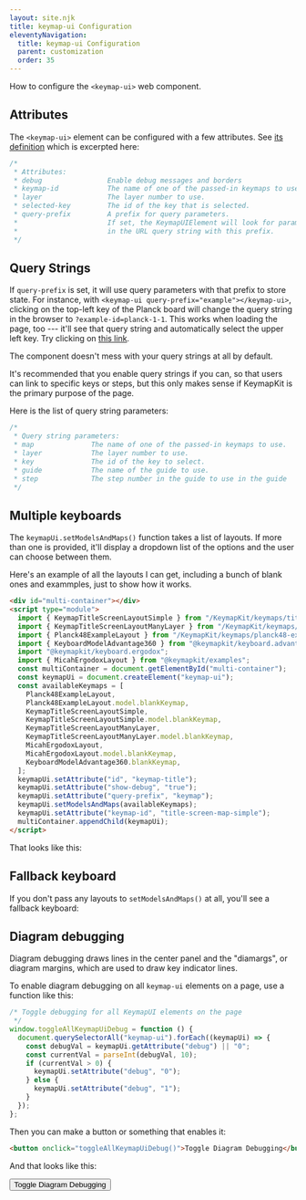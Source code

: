 ```yaml
---
layout: site.njk
title: keymap-ui Configuration
eleventyNavigation:
  title: keymap-ui Configuration
  parent: customization
  order: 35
---
```


How to configure the `<keymap-ui>` web component.

## Attributes

The `<keymap-ui>` element can be configured with a few attributes.
See [its definition](https://github.com/mrled/KeymapKit/blob/master/ui/src/webcomponents/keymap-ui.ts#L42)
which is excerpted here:

```typescript
/*
 * Attributes:
 * debug                Enable debug messages and borders
 * keymap-id            The name of one of the passed-in keymaps to use.
 * layer                The layer number to use.
 * selected-key         The id of the key that is selected.
 * query-prefix         A prefix for query parameters.
 *                      If set, the KeymapUIElement will look for parameters
 *                      in the URL query string with this prefix.
 */
```

## Query Strings

If `query-prefix` is set, it will use query parameters with that prefix to store state.
For instance, with `<keymap-ui query-prefix="example"></keymap-ui>`,
clicking on the top-left key of the Planck board will change the query string in the browser to
`?example-id=planck-1-1`.
This works when loading the page, too ---
it'll see that query string and automatically select the upper left key.
Try clicking on [this link](?example-key=planck-1-1).

<div id="example-container"></div>

<script type="module">
  import { KeyboardModelPlanck48 } from "@keymapkit/keyboard.planck48";
  const container = document.getElementById("example-container");
  const keymapUi = document.createElement("keymap-ui");
  keymapUi.setAttribute("query-prefix", "example")
  keymapUi.setModelsAndMaps([KeyboardModelPlanck48.blankKeymap]);
  container.appendChild(keymapUi);
</script>

The component doesn't mess with your query strings at all by default.

It's recommended that you enable query strings if you can,
so that users can link to specific keys or steps,
but this only makes sense if KeymapKit is the primary purpose of the page.

Here is the list of query string parameters:

```typescript
/*
 * Query string parameters:
 * map              The name of one of the passed-in keymaps to use.
 * layer            The layer number to use.
 * key              The id of the key to select.
 * guide            The name of the guide to use.
 * step             The step number in the guide to use in the guide
 */
```

## Multiple keyboards

The `keymapUi.setModelsAndMaps()` function takes a list of layouts.
If more than one is provided,
it'll display a dropdown list of the options and the user can choose between them.

Here's an example of all the layouts I can get,
including a bunch of blank ones and exammples,
just to show how it works.

```html
<div id="multi-container"></div>
<script type="module">
  import { KeymapTitleScreenLayoutSimple } from "/KeymapKit/keymaps/title-screen-layout-simple.js";
  import { KeymapTitleScreenLayoutManyLayer } from "/KeymapKit/keymaps/title-screen-layout-manylayer.js";
  import { Planck48ExampleLayout } from "/KeymapKit/keymaps/planck48-example-layout.js";
  import { KeyboardModelAdvantage360 } from "@keymapkit/keyboard.advantage360";
  import "@keymapkit/keyboard.ergodox";
  import { MicahErgodoxLayout } from "@keymapkit/examples";
  const multiContainer = document.getElementById("multi-container");
  const keymapUi = document.createElement("keymap-ui");
  const availableKeymaps = [
    Planck48ExampleLayout,
    Planck48ExampleLayout.model.blankKeymap,
    KeymapTitleScreenLayoutSimple,
    KeymapTitleScreenLayoutSimple.model.blankKeymap,
    KeymapTitleScreenLayoutManyLayer,
    KeymapTitleScreenLayoutManyLayer.model.blankKeymap,
    MicahErgodoxLayout,
    MicahErgodoxLayout.model.blankKeymap,
    KeyboardModelAdvantage360.blankKeymap,
  ];
  keymapUi.setAttribute("id", "keymap-title");
  keymapUi.setAttribute("show-debug", "true");
  keymapUi.setAttribute("query-prefix", "keymap");
  keymapUi.setModelsAndMaps(availableKeymaps);
  keymapUi.setAttribute("keymap-id", "title-screen-map-simple");
  multiContainer.appendChild(keymapUi);
</script>
```

That looks like this:

<div id="multi-container"></div>
<script type="module">
  import { KeymapTitleScreenLayoutSimple } from "/KeymapKit/keymaps/title-screen-layout-simple.js";
  import { KeymapTitleScreenLayoutManyLayer } from "/KeymapKit/keymaps/title-screen-layout-manylayer.js";
  import { Planck48ExampleLayout } from "/KeymapKit/keymaps/planck48-example-layout.js";
  import { KeyboardModelAdvantage360 } from "@keymapkit/keyboard.advantage360";
  import "@keymapkit/keyboard.ergodox";
  import { MicahErgodoxLayout } from "@keymapkit/examples";
  const multiContainer = document.getElementById("multi-container");
  const keymapUi = document.createElement("keymap-ui");
  const availableKeymaps = [
    Planck48ExampleLayout,
    Planck48ExampleLayout.model.blankKeymap,
    KeymapTitleScreenLayoutSimple,
    KeymapTitleScreenLayoutSimple.model.blankKeymap,
    KeymapTitleScreenLayoutManyLayer,
    KeymapTitleScreenLayoutManyLayer.model.blankKeymap,
    MicahErgodoxLayout,
    MicahErgodoxLayout.model.blankKeymap,
    KeyboardModelAdvantage360.blankKeymap
  ];
  keymapUi.setAttribute("id", "keymap-title");
  keymapUi.setAttribute("show-debug", "true");
  keymapUi.setAttribute("query-prefix", "keymap");
  keymapUi.setModelsAndMaps(availableKeymaps);
  keymapUi.setAttribute("keymap-id", "title-screen-map-simple");
  multiContainer.appendChild(keymapUi);
</script>

## Fallback keyboard

If you don't pass any layouts to `setModelsAndMaps()` at all,
you'll see a fallback keyboard:

<div id="fallback-container"></div>

<script type="module">
  import "@keymapkit/ui";
  const fallbackContainer = document.getElementById("fallback-container");
  const keymapUi = document.createElement("keymap-ui");
  keymapUi.setAttribute("id", "keymap-empty");
  keymapUi.setModelsAndMaps([]);
  fallbackContainer.appendChild(keymapUi);
</script>

## Diagram debugging

Diagram debugging draws lines in the center panel and the "diamargs",
or diagram margins,
which are used to draw key indicator lines.

To enable diagram debugging on all `keymap-ui` elements on a page, use a function like this:

```javascript
/* Toggle debugging for all KeymapUI elements on the page
 */
window.toggleAllKeymapUiDebug = function () {
  document.querySelectorAll("keymap-ui").forEach((keymapUi) => {
    const debugVal = keymapUi.getAttribute("debug") || "0";
    const currentVal = parseInt(debugVal, 10);
    if (currentVal > 0) {
      keymapUi.setAttribute("debug", "0");
    } else {
      keymapUi.setAttribute("debug", "1");
    }
  });
};
```

Then you can make a button or something that enables it:

```html
<button onclick="toggleAllKeymapUiDebug()">Toggle Diagram Debugging</button>
```

And that looks like this:

<script>
  window.toggleAllKeymapUiDebug = function () {
  document.querySelectorAll("keymap-ui").forEach((keymapUi) => {
    const debugVal = keymapUi.getAttribute("debug") || "0";
    const currentVal = parseInt(debugVal, 10);
    if (currentVal > 0) {
      keymapUi.setAttribute("debug", "0");
    } else {
      keymapUi.setAttribute("debug", "1");
    }
  });
};
</script>

<button onclick="toggleAllKeymapUiDebug()">Toggle Diagram Debugging</button>
